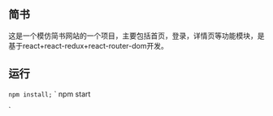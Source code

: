 ## 简书

这是一个模仿简书网站的一个项目，主要包括首页，登录，详情页等功能模块，是基于react+react-redux+react-router-dom开发。

## 运行
`
   npm install;
`
`
 npm start

`